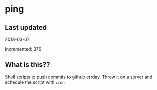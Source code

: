 # ping

## Last updated
2018-03-07

Incremented: 376

## What is this??
Shell scripts to push commits to github errday. Throw it on a server and schedule the script with `cron`
